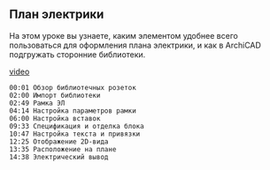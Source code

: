 ## План электрики

На этом уроке вы узнаете, каким элементом удобнее всего пользоваться для оформления плана электрики, и как в ArchiCAD подгружать сторонние библиотеки.

[video](https://player.softculture.cc/embed/online/IAB/IAB_19.31.08_L2-7_Electrical_Plan)

``` chapters
00:01 Обзор библиотечных розеток
02:00 Импорт библиотеки
02:49 Рамка ЭЛ
04:14 Настройка параметров рамки
06:00 Настройка вставок
09:33 Спецификация и отделка блока
10:47 Настройка текста и привязки
12:25 Отображение 2D-вида
13:35 Расположение на плане
14:38 Электрический вывод
```
